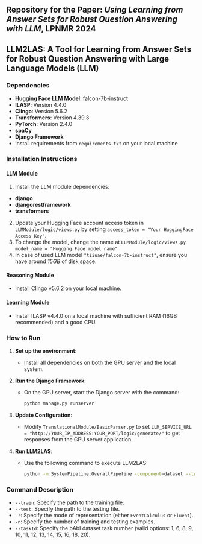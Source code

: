 ## Repository for the Paper: ***Using Learning from Answer Sets for Robust Question Answering with LLM***, LPNMR 2024

## LLM2LAS: A Tool for Learning from Answer Sets for Robust Question Answering with Large Language Models (LLM)

### Dependencies
- **Hugging Face LLM Model**: falcon-7b-instruct
- **ILASP**: Version 4.4.0 
- **Clingo**: Version 5.6.2
- **Transformers**: Version 4.39.3
- **PyTorch**: Version 2.4.0
- **spaCy**
- **Django Framework**
- Install requirements from `requirements.txt` on your local machine

### Installation Instructions

#### LLM Module
1. Install the LLM module dependencies:
- **django**
- **djangorestframework**
- **transformers** 
2. Update your Hugging Face account access token in `LLMModule/logic/views.py` by setting `access_token = "Your HuggingFace Access Key"`.
3. To change the model, change the name at `LLMModule/logic/views.py` `model_name = "Hugging Face model name"`
1. In case of used LLM model `"tiiuae/falcon-7b-instruct"`, ensure you have around *15GB* of disk space.


#### Reasoning Module
- Install Clingo v5.6.2 on your local machine.

#### Learning Module
- Install ILASP v4.4.0 on a local machine with sufficient RAM (16GB recommended) and a good CPU.

### How to Run
1. **Set up the environment**:
   - Install all dependencies on both the GPU server and the local system.

2. **Run the Django Framework**:
   - On the GPU server, start the Django server with the command:
     ```sh
     python manage.py runserver
     ```

3. **Update Configuration**:
   - Modify `TranslationalModule/BasicParser.py` to set `LLM_SERVICE_URL = "http://YOUR_IP_ADDRESS:YOUR_PORT/logic/generate/"` to get responses from the GPU server application.

4. **Run LLM2LAS**:
   - Use the following command to execute LLM2LAS:
     ```sh
     python -m SystemPipeline.OverallPipeline -component=dataset --train=/llm2las/bAbi/qa1_train.txt --test=/llm2las/bAbi/qa1_test.txt -r=EventCalculus -n=1000 --taskId=1
     ```

### Command Description
- `--train`: Specify the path to the training file.
- `--test`: Specify the path to the testing file.
- `-r`: Specify the mode of representation (either `EventCalculus` or `Fluent`).
- `-n`: Specify the number of training and testing examples.
- `--taskId`: Specify the bAbI dataset task number (valid options: 1, 6, 8, 9, 10, 11, 12, 13, 14, 15, 16, 18, 20).
